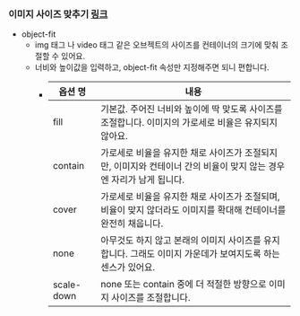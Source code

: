 ### 이미지 사이즈 맞추기 [링크](https://nykim.work/86)

* object-fit
  * img 태그 나 video 태그 같은 오브젝트의 사이즈를 컨테이너의 크기에 맞춰 조절할 수 있어요.
  * 너비와 높이값을 입력하고, object-fit 속성만 지정해주면 되니 편합니다.    
    * |옵션 명|내용|
      |---|---|
      |fill|기본값. 주어진 너비와 높이에 딱 맞도록 사이즈를 조절합니다. 이미지의 가로세로 비율은 유지되지 않아요.|
      |contain|가로세로 비율을 유지한 채로 사이즈가 조절되지만, 이미지와 컨테이너 간의 비율이 맞지 않는 경우엔 자리가 남게 됩니다.|
      |cover|가로세로 비율을 유지한 채로 사이즈가 조절되며, 비율이 맞지 않더라도 이미지를 확대해 컨테이너를 완전히 채웁니다.|
      |none|아무것도 하지 않고 본래의 이미지 사이즈를 유지합니다. 그래도 이미지 가운데가 보여지도록 하는 센스가 있어요.|
      |scale-down|none 또는 contain 중에 더 적절한 방향으로 이미지 사이즈를 조절합니다.|